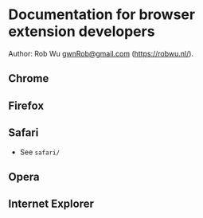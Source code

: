 # Documentation for browser extension developers
Author: Rob Wu <gwnRob@gmail.com> (https://robwu.nl/).

## Chrome
## Firefox
## Safari
- See `safari/`

## Opera
## Internet Explorer
